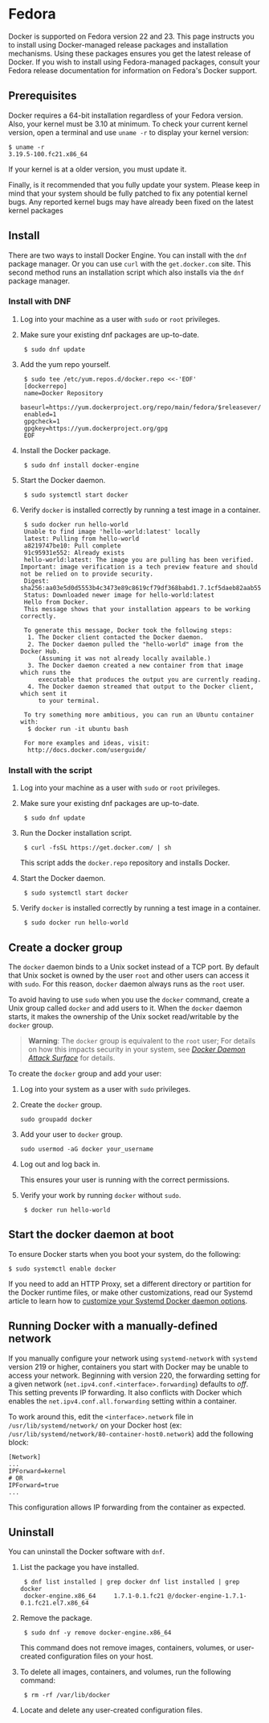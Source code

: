 <!--[metadata]>
+++
aliases = [ "/engine/installation/fedora/"]
title = "Installation on Fedora"
description = "Instructions for installing Docker on Fedora."
keywords = ["Docker, Docker documentation, Fedora, requirements,  linux"]
[menu.main]
parent = "engine_linux"
weight=-3
+++
<![end-metadata]-->

# Fedora

Docker is supported on Fedora version 22 and 23. This page instructs you to install
using Docker-managed release packages and installation mechanisms. Using these
packages ensures you get the latest release of Docker. If you wish to install
using Fedora-managed packages, consult your Fedora release documentation for
information on Fedora's Docker support.

## Prerequisites

Docker requires a 64-bit installation regardless of your Fedora version. Also, your kernel must be 3.10 at minimum. To check your current kernel
version, open a terminal and use `uname -r` to display your kernel version:

    $ uname -r
    3.19.5-100.fc21.x86_64

If your kernel is at a older version, you must update it.

Finally, is it recommended that you fully update your system. Please keep in
mind that your system should be fully patched to fix any potential kernel bugs. Any
reported kernel bugs may have already been fixed on the latest kernel packages


## Install

There are two ways to install Docker Engine.  You can install with the `dnf` package manager. Or you can use `curl` with the  `get.docker.com` site. This second method runs an installation script which also installs via the `dnf` package manager.

### Install with DNF

1. Log into your machine as a user with `sudo` or `root` privileges.

2. Make sure your existing dnf packages are up-to-date.

		$ sudo dnf update

3. Add the yum repo yourself.

        $ sudo tee /etc/yum.repos.d/docker.repo <<-'EOF'
        [dockerrepo]
        name=Docker Repository
        baseurl=https://yum.dockerproject.org/repo/main/fedora/$releasever/
        enabled=1
        gpgcheck=1
        gpgkey=https://yum.dockerproject.org/gpg
        EOF

4. Install the Docker package.

        $ sudo dnf install docker-engine

5. Start the Docker daemon.

		$ sudo systemctl start docker

6. Verify `docker` is installed correctly by running a test image in a container.


        $ sudo docker run hello-world
        Unable to find image 'hello-world:latest' locally
        latest: Pulling from hello-world
        a8219747be10: Pull complete
        91c95931e552: Already exists
        hello-world:latest: The image you are pulling has been verified. Important: image verification is a tech preview feature and should not be relied on to provide security.
        Digest: sha256:aa03e5d0d5553b4c3473e89c8619cf79df368babd1.7.1cf5daeb82aab55838d
        Status: Downloaded newer image for hello-world:latest
        Hello from Docker.
        This message shows that your installation appears to be working correctly.

        To generate this message, Docker took the following steps:
         1. The Docker client contacted the Docker daemon.
         2. The Docker daemon pulled the "hello-world" image from the Docker Hub.
            (Assuming it was not already locally available.)
         3. The Docker daemon created a new container from that image which runs the
            executable that produces the output you are currently reading.
         4. The Docker daemon streamed that output to the Docker client, which sent it
            to your terminal.

        To try something more ambitious, you can run an Ubuntu container with:
         $ docker run -it ubuntu bash

        For more examples and ideas, visit:
         http://docs.docker.com/userguide/


### Install with the script


1. Log into your machine as a user with `sudo` or `root` privileges.

2. Make sure your existing dnf packages are up-to-date.

		$ sudo dnf update

3. Run the Docker installation script.

		$ curl -fsSL https://get.docker.com/ | sh

	This script adds the `docker.repo` repository and installs Docker.

4. Start the Docker daemon.

        $ sudo systemctl start docker

5. Verify `docker` is installed correctly by running a test image in a container.

		$ sudo docker run hello-world

## Create a docker group

The `docker` daemon binds to a Unix socket instead of a TCP port. By default
that Unix socket is owned by the user `root` and other users can access it with
`sudo`. For this reason, `docker` daemon always runs as the `root` user.

To avoid having to use `sudo` when you use the `docker` command, create a Unix
group called `docker` and add users to it. When the `docker` daemon starts, it
makes the ownership of the Unix socket read/writable by the `docker` group.

>**Warning**: The `docker` group is equivalent to the `root` user; For details
>on how this impacts security in your system, see [*Docker Daemon Attack
>Surface*](../../security/security.md#docker-daemon-attack-surface) for details.

To create the `docker` group and add your user:

1. Log into your system as a user with `sudo` privileges.

2. Create the `docker` group.

    `sudo groupadd docker`

3. Add your user to `docker` group.

    `sudo usermod -aG docker your_username`

4. Log out and log back in.

    This ensures your user is running with the correct permissions.

5. Verify your work by running `docker` without `sudo`.

        $ docker run hello-world

## Start the docker daemon at boot

To ensure Docker starts when you boot your system, do the following:

    $ sudo systemctl enable docker

If you need to add an HTTP Proxy, set a different directory or partition for the
Docker runtime files, or make other customizations, read our Systemd article to
learn how to [customize your Systemd Docker daemon options](../../admin/systemd.md).

## Running Docker with a manually-defined network

If you manually configure your network using `systemd-network` with `systemd` version 219 or higher, containers you start with Docker may be unable to access your network.
Beginning with version 220, the forwarding setting for a given network (`net.ipv4.conf.<interface>.forwarding`) defaults to *off*. This setting prevents IP forwarding. It also conflicts with Docker which enables the `net.ipv4.conf.all.forwarding` setting within a container.

To work around this, edit the `<interface>.network` file in
`/usr/lib/systemd/network/` on your Docker host  (ex: `/usr/lib/systemd/network/80-container-host0.network`) add the following block:

```
[Network]
...
IPForward=kernel
# OR
IPForward=true
...
```

This configuration allows IP forwarding from the container as expected.

## Uninstall

You can uninstall the Docker software with `dnf`.

1. List the package you have installed.

		$ dnf list installed | grep docker dnf list installed | grep docker
		docker-engine.x86_64     1.7.1-0.1.fc21 @/docker-engine-1.7.1-0.1.fc21.el7.x86_64

2. Remove the package.

		$ sudo dnf -y remove docker-engine.x86_64

	This command does not remove images, containers, volumes, or user-created
	configuration files on your host.

3. To delete all images, containers, and volumes, run the following command:

		$ rm -rf /var/lib/docker

4. Locate and delete any user-created configuration files.
